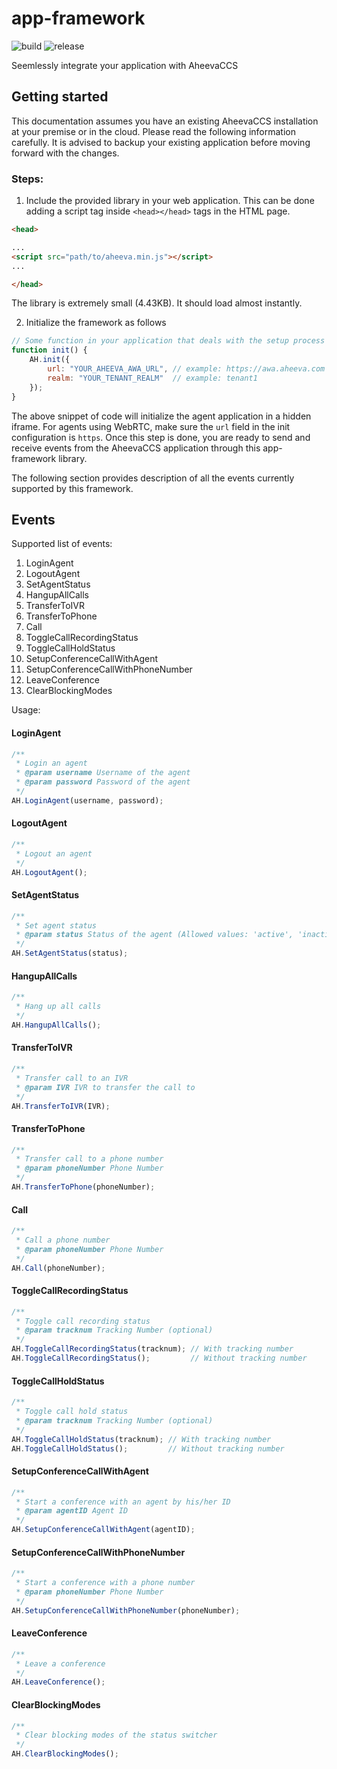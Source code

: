 # app-framework
![build](https://github.com/aheeva/app-framework/workflows/build/badge.svg) ![release](https://github.com/aheeva/app-framework/workflows/release/badge.svg)

Seemlessly integrate your application with AheevaCCS

## Getting started

This documentation assumes you have an existing AheevaCCS installation at your premise or in the cloud. Please read the following information carefully. It is advised to backup your existing application before moving forward with the changes.


### Steps:

1. Include the provided library in your web application. This can be done adding a script tag inside `<head></head>` tags in the HTML page.

```html
<head>

...
<script src="path/to/aheeva.min.js"></script>
...

</head>
```

The library is extremely small (4.43KB). It should load almost instantly.

2. Initialize the framework as follows

```javascript
// Some function in your application that deals with the setup process
function init() {
	AH.init({
		url: "YOUR_AHEEVA_AWA_URL", // example: https://awa.aheeva.com
		realm: "YOUR_TENANT_REALM"  // example: tenant1
	});
}
```

The above snippet of code will initialize the agent application in a hidden iframe. For agents using WebRTC, make sure the `url` field in the init configuration is `https`. Once this step is done, you are ready to send and receive events from the AheevaCCS application through this app-framework library.

The following section provides description of all the events currently supported by this framework.

## Events

Supported list of events:

1. LoginAgent
2. LogoutAgent
3. SetAgentStatus
4. HangupAllCalls
5. TransferToIVR
6. TransferToPhone
7. Call
8. ToggleCallRecordingStatus
9. ToggleCallHoldStatus
10. SetupConferenceCallWithAgent
11. SetupConferenceCallWithPhoneNumber
12. LeaveConference
13. ClearBlockingModes


Usage:

#### LoginAgent

```javascript
/**
 * Login an agent
 * @param username Username of the agent
 * @param password Password of the agent
 */
AH.LoginAgent(username, password);
```

#### LogoutAgent

```javascript
/**
 * Logout an agent
 */
AH.LogoutAgent();
```

#### SetAgentStatus

```javascript
/**
 * Set agent status
 * @param status Status of the agent (Allowed values: 'active', 'inactive')
 */
AH.SetAgentStatus(status);
```

#### HangupAllCalls
```javascript
/**
 * Hang up all calls
 */
AH.HangupAllCalls();
```

#### TransferToIVR
```javascript
/**
 * Transfer call to an IVR
 * @param IVR IVR to transfer the call to
 */
AH.TransferToIVR(IVR);
```

#### TransferToPhone
```javascript
/**
 * Transfer call to a phone number
 * @param phoneNumber Phone Number
 */
AH.TransferToPhone(phoneNumber);
```

#### Call
```javascript
/**
 * Call a phone number
 * @param phoneNumber Phone Number
 */
AH.Call(phoneNumber);
```

#### ToggleCallRecordingStatus
```javascript
/**
 * Toggle call recording status
 * @param tracknum Tracking Number (optional)
 */
AH.ToggleCallRecordingStatus(tracknum); // With tracking number
AH.ToggleCallRecordingStatus();         // Without tracking number
```

#### ToggleCallHoldStatus
```javascript
/**
 * Toggle call hold status
 * @param tracknum Tracking Number (optional)
 */
AH.ToggleCallHoldStatus(tracknum); // With tracking number
AH.ToggleCallHoldStatus();         // Without tracking number
```

#### SetupConferenceCallWithAgent
```javascript
/**
 * Start a conference with an agent by his/her ID
 * @param agentID Agent ID
 */
AH.SetupConferenceCallWithAgent(agentID);
```

#### SetupConferenceCallWithPhoneNumber
```javascript
/**
 * Start a conference with a phone number
 * @param phoneNumber Phone Number
 */
AH.SetupConferenceCallWithPhoneNumber(phoneNumber);
```

#### LeaveConference
```javascript
/**
 * Leave a conference
 */
AH.LeaveConference();
```

#### ClearBlockingModes
```javascript
/**
 * Clear blocking modes of the status switcher
 */
AH.ClearBlockingModes();
```
